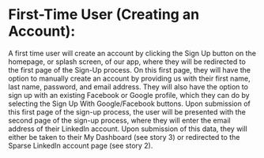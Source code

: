 
# First-Time User (Creating an Account):

A first time user will create an account by clicking the Sign Up button on the homepage, or splash screen, of our app, where they will be redirected to the first page of the Sign-Up process. On this first page, they will have the option to manually create an account by providing us with their first name, last name, password, and email address. They will also have the option to sign up with an existing Facebook or Google profile, which they can do by selecting the Sign Up With Google/Facebook buttons. Upon submission of this first page of the sign-up process, the user will be presented with the second page of the sign-up process, where they will enter the email address of their LinkedIn account. Upon submission of this data, they will either be taken to their My Dashboard (see story 3) or redirected to the Sparse LinkedIn account page (see story 2).    
